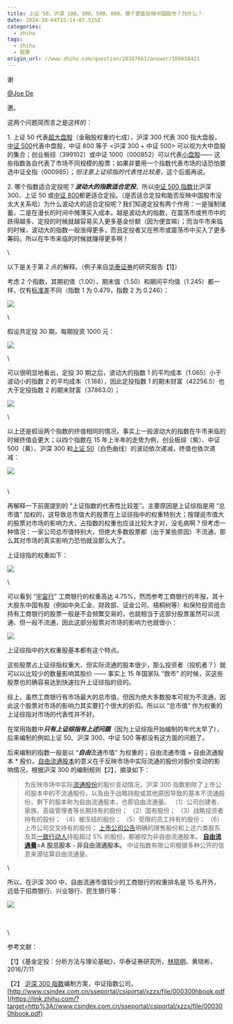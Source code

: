 ```yaml
---
title: 上证 50，沪深 180，300，500，800，哪个更能反映中国股市？为什么？
date: 2024-10-04T15:14:07.515Z
categories:
  - zhihu
tags:
  - zhihu
  - 股票
origin_url: //www.zhihu.com/question/28387661/answer/189618421
---
```

谢

[@Joe De](//www.zhihu.com/people/a5c9ed4ccc8abbd33db8a7f2d94d5e6d)

邀。

这两个问题简而言之是这样的：

1\. 上证 50 代表[超大盘股](https://zhida.zhihu.com/search?content_id=64547361\&content_type=Answer\&match_order=1\&q=%E8%B6%85%E5%A4%A7%E7%9B%98%E8%82%A1\&zd_token=eyJhbGciOiJIUzI1NiIsInR5cCI6IkpXVCJ9.eyJpc3MiOiJ6aGlkYV9zZXJ2ZXIiLCJleHAiOjE3MjgyMjc2NDEsInEiOiLotoXlpKfnm5jogqEiLCJ6aGlkYV9zb3VyY2UiOiJlbnRpdHkiLCJjb250ZW50X2lkIjo2NDU0NzM2MSwiY29udGVudF90eXBlIjoiQW5zd2VyIiwibWF0Y2hfb3JkZXIiOjEsInpkX3Rva2VuIjpudWxsfQ.C35U_iorbh8TDOtRNjFBHEcyyw7721nVsL4I8qO33eQ\&zhida_source=entity)（金融股权重约七成），沪深 300 代表 300 指大盘股，[中证 500](https://zhida.zhihu.com/search?content_id=64547361\&content_type=Answer\&match_order=1\&q=%E4%B8%AD%E8%AF%81500\&zd_token=eyJhbGciOiJIUzI1NiIsInR5cCI6IkpXVCJ9.eyJpc3MiOiJ6aGlkYV9zZXJ2ZXIiLCJleHAiOjE3MjgyMjc2NDEsInEiOiLkuK3or4E1MDAiLCJ6aGlkYV9zb3VyY2UiOiJlbnRpdHkiLCJjb250ZW50X2lkIjo2NDU0NzM2MSwiY29udGVudF90eXBlIjoiQW5zd2VyIiwibWF0Y2hfb3JkZXIiOjEsInpkX3Rva2VuIjpudWxsfQ.QKQ0eijM_rgQbGBpeQ9j8rhSUaMGwb6MlO-rljtjP8Q\&zhida_source=entity)代表中盘股，中证 800 等于 <沪深 300 + 中证 500> 可以视为大中盘股的集合；创业板综（399102）或中证 1000（000852）可以代表[小盘股](https://zhida.zhihu.com/search?content_id=64547361\&content_type=Answer\&match_order=1\&q=%E5%B0%8F%E7%9B%98%E8%82%A1\&zd_token=eyJhbGciOiJIUzI1NiIsInR5cCI6IkpXVCJ9.eyJpc3MiOiJ6aGlkYV9zZXJ2ZXIiLCJleHAiOjE3MjgyMjc2NDEsInEiOiLlsI_nm5jogqEiLCJ6aGlkYV9zb3VyY2UiOiJlbnRpdHkiLCJjb250ZW50X2lkIjo2NDU0NzM2MSwiY29udGVudF90eXBlIjoiQW5zd2VyIiwibWF0Y2hfb3JkZXIiOjEsInpkX3Rva2VuIjpudWxsfQ.RiQQP0DTehUT3IrLrB7JbUZ6Q2uJJDbokEnJTauyJJ4\&zhida_source=entity)—— 这些指数各自代表了市场不同规模的股票；如果非要用一个指数代表市场的话恐怕要选中证全指（000985）；*但注意上证综指的代表性比较差*，这个后面再说。

2\. 哪个指数适合定投呢？***波动大的指数适合定投***，所以[中证 500 指数](https://zhida.zhihu.com/search?content_id=64547361\&content_type=Answer\&match_order=1\&q=%E4%B8%AD%E8%AF%81500%E6%8C%87%E6%95%B0\&zd_token=eyJhbGciOiJIUzI1NiIsInR5cCI6IkpXVCJ9.eyJpc3MiOiJ6aGlkYV9zZXJ2ZXIiLCJleHAiOjE3MjgyMjc2NDEsInEiOiLkuK3or4E1MDDmjIfmlbAiLCJ6aGlkYV9zb3VyY2UiOiJlbnRpdHkiLCJjb250ZW50X2lkIjo2NDU0NzM2MSwiY29udGVudF90eXBlIjoiQW5zd2VyIiwibWF0Y2hfb3JkZXIiOjEsInpkX3Rva2VuIjpudWxsfQ.Gcf2xcJu4pQnE0RQ5jQYmx8wNIlUHg5g0ZrGTZISDis\&zhida_source=entity)比沪深 300、上证 50 或[中证 800](https://zhida.zhihu.com/search?content_id=64547361\&content_type=Answer\&match_order=2\&q=%E4%B8%AD%E8%AF%81800\&zd_token=eyJhbGciOiJIUzI1NiIsInR5cCI6IkpXVCJ9.eyJpc3MiOiJ6aGlkYV9zZXJ2ZXIiLCJleHAiOjE3MjgyMjc2NDEsInEiOiLkuK3or4E4MDAiLCJ6aGlkYV9zb3VyY2UiOiJlbnRpdHkiLCJjb250ZW50X2lkIjo2NDU0NzM2MSwiY29udGVudF90eXBlIjoiQW5zd2VyIiwibWF0Y2hfb3JkZXIiOjIsInpkX3Rva2VuIjpudWxsfQ.fuFb8CgAxFuKqK9Mwp41lBw2fTQq55aTcLIrpoz5JeA\&zhida_source=entity)都更适合定投。（是否适合定投和能否反映中国股市没太大关系哈）为什么波动大的适合定投呢？我们知道定投有两个作用：一是强制储蓄，二是在漫长的时间中摊薄买入成本。越是波动大的指数，在震荡市或熊市中的跌得越多、定投的时候就越容易买入更多基金份额（因为便宜嘛）；而当牛市来临的时候，波动大的指数一般涨得更多，而且定投者又在熊市或震荡市中买入了更多筹码，所以在牛市来临的时候就赚得更多啊！

\


以下是关于第 2 点的解释。（例子来自[华泰证券](https://zhida.zhihu.com/search?content_id=64547361\&content_type=Answer\&match_order=1\&q=%E5%8D%8E%E6%B3%B0%E8%AF%81%E5%88%B8\&zd_token=eyJhbGciOiJIUzI1NiIsInR5cCI6IkpXVCJ9.eyJpc3MiOiJ6aGlkYV9zZXJ2ZXIiLCJleHAiOjE3MjgyMjc2NDEsInEiOiLljY7ms7Dor4HliLgiLCJ6aGlkYV9zb3VyY2UiOiJlbnRpdHkiLCJjb250ZW50X2lkIjo2NDU0NzM2MSwiY29udGVudF90eXBlIjoiQW5zd2VyIiwibWF0Y2hfb3JkZXIiOjEsInpkX3Rva2VuIjpudWxsfQ.p56EQdtTdu3UxOf75fh6FxxiPvKUMWLKw4WyO62x8mQ\&zhida_source=entity)的研究报告【1】）

考虑 2 个指数，其期初值（1.00）、期末值（1.50）和期间平均值（1.245）都一样，仅有[标准差](https://zhida.zhihu.com/search?content_id=64547361\&content_type=Answer\&match_order=1\&q=%E6%A0%87%E5%87%86%E5%B7%AE\&zd_token=eyJhbGciOiJIUzI1NiIsInR5cCI6IkpXVCJ9.eyJpc3MiOiJ6aGlkYV9zZXJ2ZXIiLCJleHAiOjE3MjgyMjc2NDEsInEiOiLmoIflh4blt64iLCJ6aGlkYV9zb3VyY2UiOiJlbnRpdHkiLCJjb250ZW50X2lkIjo2NDU0NzM2MSwiY29udGVudF90eXBlIjoiQW5zd2VyIiwibWF0Y2hfb3JkZXIiOjEsInpkX3Rva2VuIjpudWxsfQ.lq-JDge4TR0mpLGAaS-5UacvyKwRqk7pcPBVBDDHTyg\&zhida_source=entity)不同（指数 1 为 0.479，指数 2 为 0.246）：

![](https://pic1.zhimg.com/50/v2-2e0e14a534f17dbdab9c1bcc5f7e242c_720w.jpg?source=2c26e567)

\


假设共定投 30 期，每期投资 1000 元：

![](https://pic1.zhimg.com/50/v2-bdb481794c526e78798cc4dca452d26b_720w.jpg?source=2c26e567)

\


可以很明显地看出，定投 30 期之后，波动大的指数 1 的平均成本（1.065）小于波动小的指数 2 的平均成本（1.188），因此定投指数 1 的期末财富（42256.5）也大于定投指数 2 的期末财富（37863.0）；

![](https://pica.zhimg.com/50/v2-6ee0bd284599af8dfd14156a24aec1e9_720w.jpg?source=2c26e567)

\


以上还是假设两个指数的终值相同的情况，事实上一般波动大的指数在牛市来临的时候终值会更大；以四个指数在 15 年上半年的走势为例，创业板综（紫）、中证 500（黄）、沪深 300 和[上证 50](https://zhida.zhihu.com/search?content_id=64547361\&content_type=Answer\&match_order=3\&q=%E4%B8%8A%E8%AF%8150\&zd_token=eyJhbGciOiJIUzI1NiIsInR5cCI6IkpXVCJ9.eyJpc3MiOiJ6aGlkYV9zZXJ2ZXIiLCJleHAiOjE3MjgyMjc2NDEsInEiOiLkuIror4E1MCIsInpoaWRhX3NvdXJjZSI6ImVudGl0eSIsImNvbnRlbnRfaWQiOjY0NTQ3MzYxLCJjb250ZW50X3R5cGUiOiJBbnN3ZXIiLCJtYXRjaF9vcmRlciI6MywiemRfdG9rZW4iOm51bGx9.6iaD08qTOD_Gogrw3BxEFCGFZ83Os44ef_mcUvexwXU\&zhida_source=entity)（白色曲线）的波动依次递减，终值也依次递减：

![](https://picx.zhimg.com/50/v2-b1664c5dcf27e71a6cf26b500762c87b_720w.jpg?source=2c26e567)

\
\


再解释一下前面提到的 “上证指数的代表性比较差”。主要原因是上证综指是用 “总市值” 加权的，这导致总市值大的股票在上证综指中的权重特别大；按理说市值大的股票对市场的影响力大，占指数的权重也应该比较大才对，没毛病啊？但考虑一种情况：一家公司总市值特别大，但绝大多数股票都（出于某些原因）不流通，那么其对市场的真实影响力恐怕就没那么大了。

上证综指的权重如下：

![](https://picx.zhimg.com/50/v2-fbab6a500b32f8bbb2e95492b7cd6e93_720w.jpg?source=2c26e567)

\


可以看到 “[宇宙行](https://zhida.zhihu.com/search?content_id=64547361\&content_type=Answer\&match_order=1\&q=%E5%AE%87%E5%AE%99%E8%A1%8C\&zd_token=eyJhbGciOiJIUzI1NiIsInR5cCI6IkpXVCJ9.eyJpc3MiOiJ6aGlkYV9zZXJ2ZXIiLCJleHAiOjE3MjgyMjc2NDEsInEiOiLlroflrpnooYwiLCJ6aGlkYV9zb3VyY2UiOiJlbnRpdHkiLCJjb250ZW50X2lkIjo2NDU0NzM2MSwiY29udGVudF90eXBlIjoiQW5zd2VyIiwibWF0Y2hfb3JkZXIiOjEsInpkX3Rva2VuIjpudWxsfQ.VSByNRpYTIs9VGWCjPk4tsa9DmpoEk5aG9p6hgM-_TM\&zhida_source=entity)” 工商银行的权重高达 4.75%，然而参考工商银行的年报，其十大股东中国有股（例如中央汇金、财政部、证金公司、梧桐树等）和保险投资组合持有工商银行的股票一般是不会频繁交易的，也就相当于这部分股票虽然可以流通、但一般不流通，因此这部分股票对市场的影响力也就很小：

![](https://picx.zhimg.com/50/v2-17e4c9c85a39d61b0cf0005f87df8bbd_720w.jpg?source=2c26e567)

上证综指中的大权重股基本都有这个特点。

这些股票占上证综指权重大、但实际流通的股本很少，那么投资者（投机者？）就可以以比较少的数量影响其股价 —— 事实上 15 年国家队 “救市” 的时候，买这些股票也的确容易达到快速拉升上证综指的目的。

综上，虽然工商银行有市场最大的总市值，但因为绝大多数股本可视为不流通，因此这个股票对市场的影响力其实要打个很大的折扣。所以以 “总市值” 作为权重的上证综指对市场的代表性并不好。

在常用指数中***只有上证综指有上述问题***（因为上证综指开始编制的年代太早了），后来编制的例如上证 50、沪深 300、中证 500 等都没有这方面的问题了。

后来编制的指数一般是以 “***自由***流通市值” 为权重的；自由流通市值 = 自由流通股本 \* 股价。[自由流通股本](https://zhida.zhihu.com/search?content_id=64547361\&content_type=Answer\&match_order=2\&q=%E8%87%AA%E7%94%B1%E6%B5%81%E9%80%9A%E8%82%A1%E6%9C%AC\&zd_token=eyJhbGciOiJIUzI1NiIsInR5cCI6IkpXVCJ9.eyJpc3MiOiJ6aGlkYV9zZXJ2ZXIiLCJleHAiOjE3MjgyMjc2NDEsInEiOiLoh6rnlLHmtYHpgJrogqHmnKwiLCJ6aGlkYV9zb3VyY2UiOiJlbnRpdHkiLCJjb250ZW50X2lkIjo2NDU0NzM2MSwiY29udGVudF90eXBlIjoiQW5zd2VyIiwibWF0Y2hfb3JkZXIiOjIsInpkX3Rva2VuIjpudWxsfQ.4fpDr6mrDgXqurH1OMFpJEVrk_v9tNAyrxFBtaXG-X0\&zhida_source=entity)的意义在于反映市场中实际流通的股份对股价变动的影响情况，根据沪深 300 的编制规则【2】，摘录如下：

> 为反映市场中实际[流通股份](https://zhida.zhihu.com/search?content_id=64547361\&content_type=Answer\&match_order=1\&q=%E6%B5%81%E9%80%9A%E8%82%A1%E4%BB%BD\&zd_token=eyJhbGciOiJIUzI1NiIsInR5cCI6IkpXVCJ9.eyJpc3MiOiJ6aGlkYV9zZXJ2ZXIiLCJleHAiOjE3MjgyMjc2NDEsInEiOiLmtYHpgJrogqHku70iLCJ6aGlkYV9zb3VyY2UiOiJlbnRpdHkiLCJjb250ZW50X2lkIjo2NDU0NzM2MSwiY29udGVudF90eXBlIjoiQW5zd2VyIiwibWF0Y2hfb3JkZXIiOjEsInpkX3Rva2VuIjpudWxsfQ.faq6bwyRizvgy27OywXUI3znQpHHm9IWWqq04RvGeyY\&zhida_source=entity)的股价变动情况，沪深 300 指数剔除了上市公司股本中的不流通股份，以及由于战略持股或其他原因导致的基本不流通股份，剩下的股本称为自由流通股本，也即自由流通量。 （1）公司创建者、家族、高级管理者等长期持有的股份； （2）国有股份； （3）战略投资者持有的股份； （4）被冻结的股份； （5）受限的员工持有的股份； （6）上市公司交叉持有的股份； [上市公司公告](https://zhida.zhihu.com/search?content_id=64547361\&content_type=Answer\&match_order=1\&q=%E4%B8%8A%E5%B8%82%E5%85%AC%E5%8F%B8%E5%85%AC%E5%91%8A\&zd_token=eyJhbGciOiJIUzI1NiIsInR5cCI6IkpXVCJ9.eyJpc3MiOiJ6aGlkYV9zZXJ2ZXIiLCJleHAiOjE3MjgyMjc2NDEsInEiOiLkuIrluILlhazlj7jlhazlkYoiLCJ6aGlkYV9zb3VyY2UiOiJlbnRpdHkiLCJjb250ZW50X2lkIjo2NDU0NzM2MSwiY29udGVudF90eXBlIjoiQW5zd2VyIiwibWF0Y2hfb3JkZXIiOjEsInpkX3Rva2VuIjpudWxsfQ.l6dOJRpdJtb-7_a39V9FLCQiyt6AxX5WfXTjHL-vImo\&zhida_source=entity)明确的限售股份和上述六类股东及其[一致行动人](https://zhida.zhihu.com/search?content_id=64547361\&content_type=Answer\&match_order=1\&q=%E4%B8%80%E8%87%B4%E8%A1%8C%E5%8A%A8%E4%BA%BA\&zd_token=eyJhbGciOiJIUzI1NiIsInR5cCI6IkpXVCJ9.eyJpc3MiOiJ6aGlkYV9zZXJ2ZXIiLCJleHAiOjE3MjgyMjc2NDEsInEiOiLkuIDoh7TooYzliqjkuroiLCJ6aGlkYV9zb3VyY2UiOiJlbnRpdHkiLCJjb250ZW50X2lkIjo2NDU0NzM2MSwiY29udGVudF90eXBlIjoiQW5zd2VyIiwibWF0Y2hfb3JkZXIiOjEsInpkX3Rva2VuIjpudWxsfQ.tAeQB1i4D0BBENYa2lRZrXlptwdbEvVRQSaS28BX74E\&zhida_source=entity)持股超过 5% 的股份，都被视为非自由流通股本。 **[自由流通量](https://zhida.zhihu.com/search?content_id=64547361\&content_type=Answer\&match_order=2\&q=%E8%87%AA%E7%94%B1%E6%B5%81%E9%80%9A%E9%87%8F\&zd_token=eyJhbGciOiJIUzI1NiIsInR5cCI6IkpXVCJ9.eyJpc3MiOiJ6aGlkYV9zZXJ2ZXIiLCJleHAiOjE3MjgyMjc2NDEsInEiOiLoh6rnlLHmtYHpgJrph48iLCJ6aGlkYV9zb3VyY2UiOiJlbnRpdHkiLCJjb250ZW50X2lkIjo2NDU0NzM2MSwiY29udGVudF90eXBlIjoiQW5zd2VyIiwibWF0Y2hfb3JkZXIiOjIsInpkX3Rva2VuIjpudWxsfQ.u7r7uj5b0vvqr6M3m-XPYNjWjZGhnUqLoxx4YikD_8M\&zhida_source=entity)=A 股总股本 - 非自由流通股本。** 中证指数有限公司根据多种公开的信息来源估算自由流通量。

\


所以，在沪深 300 中，自由流通市值较少的工商银行的权重排名是 15 名开外，远低于招商银行、兴业银行、民生银行等：

![](https://picx.zhimg.com/50/v2-f31d61868c52601f503d2c2ff1153615_720w.jpg?source=2c26e567)

\
\
\


参考文献：

【1】《基金定投：分析方法与理论基础》，华泰证券研究所，[林晓明](https://zhida.zhihu.com/search?content_id=64547361\&content_type=Answer\&match_order=1\&q=%E6%9E%97%E6%99%93%E6%98%8E\&zd_token=eyJhbGciOiJIUzI1NiIsInR5cCI6IkpXVCJ9.eyJpc3MiOiJ6aGlkYV9zZXJ2ZXIiLCJleHAiOjE3MjgyMjc2NDEsInEiOiLmnpfmmZPmmI4iLCJ6aGlkYV9zb3VyY2UiOiJlbnRpdHkiLCJjb250ZW50X2lkIjo2NDU0NzM2MSwiY29udGVudF90eXBlIjoiQW5zd2VyIiwibWF0Y2hfb3JkZXIiOjEsInpkX3Rva2VuIjpudWxsfQ.8Lkvm1djGiVFvm55e_CoASS3uQ5uBF6V7kysoJKID4k\&zhida_source=entity)、黄晓彬，2016/7/11

【2】 [沪深 300 指数](https://zhida.zhihu.com/search?content_id=64547361\&content_type=Answer\&match_order=1\&q=%E6%B2%AA%E6%B7%B1300%E6%8C%87%E6%95%B0\&zd_token=eyJhbGciOiJIUzI1NiIsInR5cCI6IkpXVCJ9.eyJpc3MiOiJ6aGlkYV9zZXJ2ZXIiLCJleHAiOjE3MjgyMjc2NDEsInEiOiLmsqrmt7EzMDDmjIfmlbAiLCJ6aGlkYV9zb3VyY2UiOiJlbnRpdHkiLCJjb250ZW50X2lkIjo2NDU0NzM2MSwiY29udGVudF90eXBlIjoiQW5zd2VyIiwibWF0Y2hfb3JkZXIiOjEsInpkX3Rva2VuIjpudWxsfQ.mAYVHKi2cSo8D1awE00x2gHziyivvrwM8mJEEmuvWBo\&zhida_source=entity)编制方案，中证指数公司， [http://www.csindex.com.cn/sseportal/csiportal/xzzx/file/000300hbook.pdf](https://link.zhihu.com/?target=http%3A//www.csindex.com.cn/sseportal/csiportal/xzzx/file/000300hbook.pdf)
